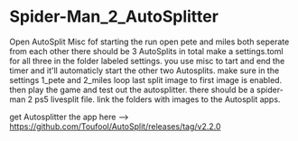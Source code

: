 # Spider-Man_2_AutoSplitter
Open AutoSplit Misc fof starting the run open pete and miles both seperate from each other there should be 3 AutoSplits in total
make a settings.toml for all three in the folder labeled settings. you use misc to tart and end the timer and it'll automaticly start the other two Autosplits.
make sure in the settings 1_pete and 2_miles loop last split image to first image is enabled.
then play the game and test out the autosplitter. there should be a spider-man 2 ps5 livesplit file.
link the folders with images to the Autosplit apps.

get Autosplitter the app here --> https://github.com/Toufool/AutoSplit/releases/tag/v2.2.0
